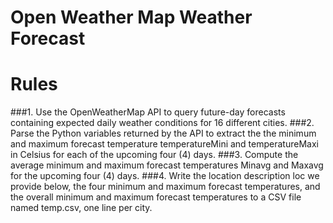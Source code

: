 # Open Weather Map Weather Forecast
# Rules
###1. Use the OpenWeatherMap API to query future-day forecasts containing expected daily weather conditions for 16 different cities.
###2. Parse the Python variables returned by the API to extract the the minimum and maximum forecast temperature temperatureMini and temperatureMaxi in Celsius for each of the upcoming four (4) days.
###3. Compute the average minimum and maximum forecast temperatures Minavg and Maxavg for the upcoming four (4) days.
###4. Write the location description loc we provide below, the four minimum and maximum forecast temperatures, and the overall minimum and maximum forecast temperatures to a CSV file named temp.csv, one line per city.
